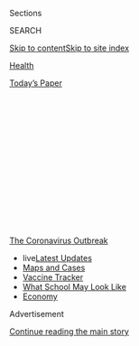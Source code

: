 <div id="app">

<div>

<div>

<div>

<div class="NYTAppHideMasthead css-1q2w90k e1suatyy0">

<div class="section css-ui9rw0 e1suatyy2">

<div class="css-eph4ug er09x8g0">

<div class="css-6n7j50">

</div>

<span class="css-1dv1kvn">Sections</span>

<div class="css-10488qs">

<span class="css-1dv1kvn">SEARCH</span>

</div>

[Skip to content](#site-content)[Skip to site
index](#site-index)

</div>

<div id="masthead-section-label" class="css-1wr3we4 eaxe0e00">

[Health](https://www.nytimes.com/section/health)

</div>

<div class="css-10698na e1huz5gh0">

</div>

</div>

<div id="masthead-bar-one" class="section hasLinks css-15hmgas e1csuq9d3">

<div class="css-uqyvli e1csuq9d0">

</div>

<div class="css-1uqjmks e1csuq9d1">

</div>

<div class="css-9e9ivx">

[](https://myaccount.nytimes.com/auth/login?response_type=cookie&client_id=vi)

</div>

<div class="css-1bvtpon e1csuq9d2">

[Today’s
Paper](https://www.nytimes.com/section/todayspaper)

</div>

</div>

</div>

</div>

<div data-aria-hidden="false">

<div id="site-content" data-role="main">

<div>

<div class="css-1aor85t" style="opacity:0.000000001;z-index:-1;visibility:hidden">

<div class="css-1hqnpie">

<div class="css-epjblv">

<span class="css-17xtcya">[Health](/section/health)</span><span class="css-x15j1o">|</span><span class="css-fwqvlz">Contact
Tracing Is Failing in Many States. Here’s
Why.</span>

</div>

<div class="css-k008qs">

<div class="css-1iwv8en">

<span class="css-18z7m18"></span>

<div>

</div>

</div>

<span class="css-1n6z4y">https://nyti.ms/33cvxqQ</span>

<div class="css-1705lsu">

<div class="css-4xjgmj">

<div class="css-4skfbu" data-role="toolbar" data-aria-label="Social Media Share buttons, Save button, and Comments Panel with current comment count" data-testid="share-tools">

  - 
  - 
  - 
  - 
    
    <div class="css-6n7j50">
    
    </div>

  - 
  - 

</div>

</div>

</div>

</div>

</div>

</div>

<div id="NYT_TOP_BANNER_REGION" class="css-13pd83m">

<div>

<div id="styln-prism-menu-1592847958612" class="section interactive-content interactive-size-medium css-1edisqu">

<div class="css-17ih8de interactive-body">

<div id="scroll-container" class="css-1gj85ro">

[<span class="styln-title-wrap"><span class="css-1pje3qr">The
Coronavirus</span><span class="css-1pje3qr">
Outbreak</span></span>](https://www.nytimes.com/news-event/coronavirus?action=click&pgtype=Article&state=default&region=TOP_BANNER&context=storylines_menu)

  - <span class="css-kqxiym" data-emphasize="true">live</span>[Latest
    Updates](https://www.nytimes.com/2020/08/01/world/coronavirus-covid-19.html?action=click&pgtype=Article&state=default&region=TOP_BANNER&context=storylines_menu)
  - [Maps and
    Cases](https://www.nytimes.com/interactive/2020/us/coronavirus-us-cases.html?action=click&pgtype=Article&state=default&region=TOP_BANNER&context=storylines_menu)
  - [Vaccine
    Tracker](https://www.nytimes.com/interactive/2020/science/coronavirus-vaccine-tracker.html?action=click&pgtype=Article&state=default&region=TOP_BANNER&context=storylines_menu)
  - [What School May Look
    Like](https://www.nytimes.com/interactive/2020/07/29/us/schools-reopening-coronavirus.html?action=click&pgtype=Article&state=default&region=TOP_BANNER&context=storylines_menu)
  - [Economy](https://www.nytimes.com/live/2020/07/31/business/stock-market-today-coronavirus?action=click&pgtype=Article&state=default&region=TOP_BANNER&context=storylines_menu)

</div>

</div>

</div>

</div>

</div>

<div id="top-wrapper" class="css-1sy8kpn">

<div id="top-slug" class="css-l9onyx">

Advertisement

</div>

[Continue reading the main
story](#after-top)

<div class="ad top-wrapper" style="text-align:center;height:100%;display:block;min-height:250px">

<div id="top" class="place-ad" data-position="top" data-size-key="top">

</div>

</div>

<div id="after-top">

</div>

</div>

<div>

<div id="sponsor-wrapper" class="css-1hyfx7x">

<div id="sponsor-slug" class="css-19vbshk">

Supported by

</div>

[Continue reading the main
story](#after-sponsor)

<div id="sponsor" class="ad sponsor-wrapper" style="text-align:center;height:100%;display:block">

</div>

<div id="after-sponsor">

</div>

</div>

<div class="css-186x18t">

</div>

<div class="css-1vkm6nb ehdk2mb0">

# Contact Tracing Is Failing in Many States. Here’s Why.

</div>

Inadequate testing and protracted delays in producing results have
crippled tracking and hampered efforts to contain major outbreaks.

<div class="css-79elbk" data-testid="photoviewer-wrapper">

<div class="css-z3e15g" data-testid="photoviewer-wrapper-hidden">

</div>

<div class="css-1a48zt4 ehw59r15" data-testid="photoviewer-children">

![<span class="css-16f3y1r e13ogyst0" data-aria-hidden="true">Contact
tracing in an office at the Florida Department of Health in Miami-Dade
County in
May.</span><span class="css-cnj6d5 e1z0qqy90" itemprop="copyrightHolder"><span class="css-1ly73wi e1tej78p0">Credit...</span><span><span>Lynne
Sladky/Associated
Press</span></span></span>](https://static01.nyt.com/images/2020/07/28/science/28VIRUS-TRACE3/merlin_173957862_3bc4680a-bae0-43db-bf6a-1888333bef2b-articleLarge.jpg?quality=75&auto=webp&disable=upscale)

</div>

</div>

<div class="css-18e8msd">

<div class="css-vp77d3 epjyd6m0">

<div class="css-1baulvz">

By [<span class="css-1baulvz" itemprop="name">Jennifer
Steinhauer</span>](https://www.nytimes.com/by/jennifer-steinhauer) and
[<span class="css-1baulvz last-byline" itemprop="name">Abby
Goodnough</span>](https://www.nytimes.com/by/abby-goodnough)

</div>

</div>

  - 
    
    <div class="css-ld3wwf e16638kd2">
    
    July 31,
    2020
    
    </div>

  - 
    
    <div class="css-4xjgmj">
    
    <div class="css-d8bdto" data-role="toolbar" data-aria-label="Social Media Share buttons, Save button, and Comments Panel with current comment count" data-testid="share-tools">
    
      - 
      - 
      - 
      - 
        
        <div class="css-6n7j50">
        
        </div>
    
      - 
      - 
    
    </div>
    
    </div>

</div>

</div>

<div class="section meteredContent css-1r7ky0e" name="articleBody" itemprop="articleBody">

<div class="css-1fanzo5 StoryBodyCompanionColumn">

<div class="css-53u6y8">

In Arizona’s most populated region, the coronavirus is so
[ubiquitous](https://www.azfamily.com/news/continuing_coverage/coronavirus_coverage/contact-tracing-important-but-less-useful-with-spiking-cases-maricopa-county-says/article_57d55328-bb4b-11ea-8718-8b1cf4ab4137.html)
that contact tracers have been unable to reach a fraction of those
infected.

In Austin, Texas, the story is much the same. Just as it is in North
Carolina, where the state’s health secretary recently told state
lawmakers that its tracking program was hiring outside workers to [keep
up](https://www.ncdhhs.gov/news/press-releases/ncdhhs-selects-first-vendors-expand-testing-and-contact-tracing-covid-19)
with a steady rise in cases, as [a number of other
states](https://www.nashp.org/state-approaches-to-contact-tracing-covid-19/)
have done.

Cities in Florida, another state where Covid-19 cases are surging, have
largely[given up on tracking
cases](https://www.nbcmiami.com/news/local/miami-beach-mayor-urges-desantis-to-address-failures-of-floridas-contact-tracing-program/2268324/).[Things
are equally dismal in
California.](https://www.washingtonpost.com/national/coronavirus-ravaged-florida-as-ron-desantis-sidelined-scientists-and-followed-trump/2020/07/25/0b8008da-c648-11ea-b037-f9711f89ee46_story.htmlhttps://calmatters.org/health/coronavirus/2020/07/california-covid-contact-tracers-video-los-angeles/)
And in [New York City’s tracing
program](https://www.nytimes.com/2020/07/29/nyregion/new-york-contact-tracing.html),
workers complained of crippling communication and training problems.

Contact tracing, a cornerstone of the public health arsenal to tamp down
the coronavirus across the world, has largely failed in the United
States; the virus’s pervasiveness and major lags in testing have
rendered the system almost pointless. In some regions, large swaths of
the population have refused to participate or cannot even be located,
further hampering health care workers.

</div>

</div>

<div class="css-1fanzo5 StoryBodyCompanionColumn">

<div class="css-53u6y8">

“We are not doing it to the level or extent that it should be done,”
said Steve Adler, the mayor of Austin, echoing the view of many state
and city leaders. “There are three main reasons. One is the sheer number
of people, the second is the delay in getting test results back, the
third is the wide community spread of the disease.”

The
[goal](https://www.cdc.gov/coronavirus/2019-ncov/php/contact-tracing/contact-tracing-plan/contact-tracing.html)of
contact tracing for Covid-19 is to reach people who have spent more than
15 minutes within six feet of an infected person and ask them to
quarantine at home voluntarily for two weeks even if they test negative,
monitoring themselves for symptoms during that time. But few places have
reported systemic success. And from the very beginning of the U.S.
epidemic, states and cities have struggled to detect the prevalence of
the virus because of spotty and sometimes rationed diagnostic testing
and long delays in getting results.

“I think it’s easy to say contact tracing is broken,” said Carolyn
Cannuscio, an expert on the method and an associate professor of family
medicine and community health at the University of Pennsylvania. “It is
broken because so many parts of our prevention system are broken.”

Tracking those exposed is so far behind the virus raging in most places
that many public health officials believe the money and personnel
involved would be better spent on other resources, like increasing test
sites, helping schools prepare for reopening and educating the public
about mask wearing. Some public health experts now believe that, at the
very least, testing and contact tracing need to be scaled back in places
with major outbreaks. In some places, they say the effort may never
succeed.

“Contact tracing is the wrong tool for the wrong job at the wrong time,”
said Dr. David Lakey, the former state health commissioner of Texas who
helped oversee the Ebola response in Dallas in 2014.

</div>

</div>

<div class="css-1fanzo5 StoryBodyCompanionColumn">

<div class="css-53u6y8">

“Back when you had 10 cases here in Texas, it might have been useful,”
said Dr. Lakey, who is now the chief medical officer for the University
of Texas System. “But if you don’t have rapid testing, it is going to be
very difficult in a disease with 40 percent of people asymptomatic. It
is hard to see the benefit of it right
now.”

<div id="NYT_MAIN_CONTENT_1_REGION" class="css-9tf9ac">

<div>

<div id="styln-covid-updates-world" class="section interactive-content interactive-size-medium css-1ftcdic">

<div class="css-17ih8de interactive-body">

<div id="styln-briefing-block" data-asset-id="QXJ0aWNsZTpueXQ6Ly9hcnRpY2xlLzhiMjRmNTQ0LWVhMmUtNTlmNC1hMDZiLTM0YWI3YTlmN2E4YQ==">

<div class="briefing-block-header-section">

# [Latest Updates: Global Coronavirus Outbreak](https://www.nytimes.com/2020/08/01/world/coronavirus-covid-19.html?action=click&pgtype=Article&state=default&region=MAIN_CONTENT_1&context=storylines_live_updates)

<div class="briefing-block-ts">

Updated 2020-08-01T18:42:36.154Z

</div>

</div>

  - [Top officials work to break impasse over jobless
    benefit.](https://www.nytimes.com/2020/08/01/world/coronavirus-covid-19.html?action=click&pgtype=Article&state=default&region=MAIN_CONTENT_1&context=storylines_live_updates#link-3ac56579)
  - [The virus picks up dangerous speed in the Midwest, and in areas
    that had seen
    success.](https://www.nytimes.com/2020/08/01/world/coronavirus-covid-19.html?action=click&pgtype=Article&state=default&region=MAIN_CONTENT_1&context=storylines_live_updates#link-8796723)
  - [Thousands in Berlin protest Germany’s coronavirus
    measures.](https://www.nytimes.com/2020/08/01/world/coronavirus-covid-19.html?action=click&pgtype=Article&state=default&region=MAIN_CONTENT_1&context=storylines_live_updates#link-25930521)

<div class="briefing-block-footer">

<div class="briefing-block-footer-meta">

[See more
updates](https://www.nytimes.com/2020/08/01/world/coronavirus-covid-19.html?action=click&pgtype=Article&state=default&region=MAIN_CONTENT_1&context=storylines_live_updates)

</div>

<div class="briefing-block-briefinglinks">

<span>More live coverage:</span>
[Markets](https://www.nytimes.com/live/2020/07/31/business/stock-market-today-coronavirus?action=click&pgtype=Article&state=default&region=MAIN_CONTENT_1&context=storylines_live_updates)

</div>

</div>

</div>

</div>

</div>

</div>

</div>

Dr. Thomas R. Frieden, a former director of the C.D.C. who is a strong
advocate for robust contact tracing programs, largely agreed that it is
impossible to do meaningful or substantial contact tracing with huge
numbers of cases. He noted that when testing results lag as much as they
have, it becomes almost impossible to keep up with the high volume of
infected individuals and those who have been in contact with them.

“At some point when your cases are very high, you have to dial back your
testing and contact tracing,” said Dr. Frieden, who now runs Resolve to
Save Lives, a nonprofit health advocacy initiative. “We may be in that
situation in some parts of the country today.”

</div>

</div>

<div class="css-79elbk" data-testid="photoviewer-wrapper">

<div class="css-z3e15g" data-testid="photoviewer-wrapper-hidden">

</div>

<div class="css-1a48zt4 ehw59r15" data-testid="photoviewer-children">

![<span class="css-16f3y1r e13ogyst0" data-aria-hidden="true">Lines for
Covid testing in Los Angeles last
week.</span><span class="css-cnj6d5 e1z0qqy90" itemprop="copyrightHolder"><span class="css-1ly73wi e1tej78p0">Credit...</span><span>Philip
Cheung for The New York
Times</span></span>](https://static01.nyt.com/images/2020/07/28/science/28VIRUS-TRACE2/28VIRUS-TRACE2-articleLarge.jpg?quality=75&auto=webp&disable=upscale)

</div>

</div>

<div class="css-1fanzo5 StoryBodyCompanionColumn">

<div class="css-53u6y8">

Others argue that contact tracing efforts around the country are still
nascent, and many workers fanning out in particular zones are still too
inexperienced to call it quits. These experts contend that tracking
remains an important mechanism that can help as flare-ups continue over
the next year and beyond.

[Crystal
Watson](https://www.centerforhealthsecurity.org/our-people/C%20Watson/),
a risk-assessment specialist at the Center for Health Security at the
Johns Hopkins Bloomberg School of Public Health, said she had hoped more
contact tracers would be trained and in place before states started
reopening. For now, she expects it to be feasible only in Massachusetts,
New York, North Dakota and the District of Columbia. Massachusetts,
where the nonprofit group Partners in Health leads the efforts, has done
particularly well.

</div>

</div>

<div>

</div>

<div class="css-1fanzo5 StoryBodyCompanionColumn">

<div class="css-53u6y8">

Contact tracing has been used as a tool for hundreds of years to contain
diseases like
[tuberculosis](https://www.who.int/tb/areas-of-work/laboratory/contact-investigation/en/),
yellow fever and Ebola. A rudimentary form was even used to track [the
route](https://theconversation.com/contact-tracing-how-physicians-used-it-500-years-ago-to-control-the-bubonic-plague-139248)
of a syphilis outbreak in the 16th century. Countries like [South
Korea](https://www.forbes.com/sites/alexandrasternlicht/2020/04/30/south-koreas-widespread-testing-and-contact-tracing-lead-to-first-day-with-no-new-cases/),[Ireland](https://www.theguardian.com/world/2020/jul/20/cheap-popular-and-it-works-irelands-contact-tracing-app-success?CMP=Share_iOSApp_Other)
and
[Australia](https://www.aei.org/technology-and-innovation/a-tale-of-two-contact-tracing-apps-lessons-from-australia-and-new-zealand/)
used the method to successfully control the spread of the coronavirus,
too.

</div>

</div>

<div class="css-1fanzo5 StoryBodyCompanionColumn">

<div class="css-53u6y8">

The C.D.C. has [sent about $11
billion](https://www.hhs.gov/about/news/2020/05/18/hhs-delivers-funding-to-expand-testing-capacity-for-states-territories-tribes.html)
in relief funds to states and local jurisdictions for expanding
coronavirus testing and contact tracing. A survey of state health
departments [by National Public
Radio](https://www.npr.org/sections/health-shots/2020/06/18/879787448/as-states-reopen-do-they-have-the-workforce-they-need-to-stop-coronavirus-outbre)
last month found they had roughly 37,000 contact tracers in place, with
an additional 31,000 in reserve for when they would be needed. The work
force — a mix of government employees, volunteers and contract workers
hired by outside companies or nonprofit organizations — still falls
short of the 100,000 people that the C.D.C. has recommended.

The contact tracers, whose training varies considerably in length and
content depending on what state they are in, have struggled to keep up
with the rising number of cases.

“The challenge is that we are not dealing with ones and twos,” said Fran
Phillips, a deputy Secretary for Public Health for Maryland, a state
that has largely kept the virus in check but still faces over 900 new
cases daily. For every new case, there are several if not dozens of
people to contact, especially in large cities, which further strains the
system.

Contact tracing generally works best, public health experts say, when a
disease is easily detected from its onset. That is often impossible with
the coronavirus because a large percentage of those infected have no
symptoms.

“When you have a situation in which there are so many people who are
asymptomatic,” said Dr. Anthony Fauci, the director of the National
Institute of Allergy and Infectious Diseases, at a recent Milken
Institute event, “that makes that that much more difficult, which is the
reason you wanted to get it from the beginning and nip it in the bud.
Once you get what they call the logarithmic increase, then it becomes
very difficult to do contact tracing. It’s not going well.”

Perhaps most harmful to the effort have been the persistent delays in
getting the results of diagnostic tests. Often by the time an individual
tests positive, it’s too late for the health care workers tracking that
person to do anything.

</div>

</div>

<div class="css-1fanzo5 StoryBodyCompanionColumn">

<div class="css-53u6y8">

“It’s a race against time,” Ms. Phillips said. “And if we have lost days
and days of infectious period because we didn’t get a lab result back,
that really diminishes our ability to do contact tracing.” In Maryland,
like many states, some labs are taking as long as nine days to turn
around results. “We are getting some assurances from national
manufacturers this lag is short term,” she said. “I am not confident.”

In contrast, when sports teams and staff of the White House test people
constantly, with fast turnarounds, contact tracing is i[nstant and
effective.](https://www.nbcnews.com/politics/white-house/white-house-executive-office-cafeteria-closed-after-positive-coronavirus-test-n1234662?cid=sm_npd_nn_tw_ma)

<div id="NYT_MAIN_CONTENT_3_REGION" class="css-9tf9ac">

<div>

<div id="styln-prism-freeform-1594220623585" class="section interactive-content interactive-size-medium css-1ftcdic">

<div class="css-17ih8de interactive-body">

<div id="prism-freeform-block-62021" class="css-19mumt8" data-role="complementary" data-storyline="The Coronavirus Outbreak" data-truncated="true" tabindex="0">

<div class="css-a8d9oz">

<div class="css-eb027h">

[](https://www.nytimes.com/news-event/coronavirus?action=click&pgtype=Article&state=default&region=MAIN_CONTENT_3&context=storylines_faq)

### The Coronavirus Outbreak ›

#### Frequently Asked Questions

Updated July 27, 2020

  - #### Should I refinance my mortgage?
    
      - [It could be a good
        idea,](https://www.nytimes.com/article/coronavirus-money-unemployment.html?action=click&pgtype=Article&state=default&region=MAIN_CONTENT_3&context=storylines_faq)
        because mortgage rates have [never been
        lower.](https://www.nytimes.com/2020/07/16/business/mortgage-rates-below-3-percent.html?action=click&pgtype=Article&state=default&region=MAIN_CONTENT_3&context=storylines_faq)
        Refinancing requests have pushed mortgage applications to some
        of the highest levels since 2008, so be prepared to get in line.
        But defaults are also up, so if you’re thinking about buying a
        home, be aware that some lenders have tightened their standards.

  - #### What is school going to look like in September?
    
      - It is unlikely that many schools will return to a normal
        schedule this fall, requiring the grind of [online
        learning](https://www.nytimes.com/2020/06/05/us/coronavirus-education-lost-learning.html?action=click&pgtype=Article&state=default&region=MAIN_CONTENT_3&context=storylines_faq),
        [makeshift child
        care](https://www.nytimes.com/2020/05/29/us/coronavirus-child-care-centers.html?action=click&pgtype=Article&state=default&region=MAIN_CONTENT_3&context=storylines_faq)
        and [stunted
        workdays](https://www.nytimes.com/2020/06/03/business/economy/coronavirus-working-women.html?action=click&pgtype=Article&state=default&region=MAIN_CONTENT_3&context=storylines_faq)
        to continue. California’s two largest public school districts —
        Los Angeles and San Diego — said on July 13, that [instruction
        will be remote-only in the
        fall](https://www.nytimes.com/2020/07/13/us/lausd-san-diego-school-reopening.html?action=click&pgtype=Article&state=default&region=MAIN_CONTENT_3&context=storylines_faq),
        citing concerns that surging coronavirus infections in their
        areas pose too dire a risk for students and teachers. Together,
        the two districts enroll some 825,000 students. They are the
        largest in the country so far to abandon plans for even a
        partial physical return to classrooms when they reopen in
        August. For other districts, the solution won’t be an
        all-or-nothing approach. [Many
        systems](https://bioethics.jhu.edu/research-and-outreach/projects/eschool-initiative/school-policy-tracker/),
        including the nation’s largest, New York City, are devising
        [hybrid
        plans](https://www.nytimes.com/2020/06/26/us/coronavirus-schools-reopen-fall.html?action=click&pgtype=Article&state=default&region=MAIN_CONTENT_3&context=storylines_faq)
        that involve spending some days in classrooms and other days
        online. There’s no national policy on this yet, so check with
        your municipal school system regularly to see what is happening
        in your community.

  - #### Is the coronavirus airborne?
    
      - The coronavirus [can stay aloft for hours in tiny droplets in
        stagnant
        air](https://www.nytimes.com/2020/07/04/health/239-experts-with-one-big-claim-the-coronavirus-is-airborne.html?action=click&pgtype=Article&state=default&region=MAIN_CONTENT_3&context=storylines_faq),
        infecting people as they inhale, mounting scientific evidence
        suggests. This risk is highest in crowded indoor spaces with
        poor ventilation, and may help explain super-spreading events
        reported in meatpacking plants, churches and restaurants. [It’s
        unclear how often the virus is
        spread](https://www.nytimes.com/2020/07/06/health/coronavirus-airborne-aerosols.html?action=click&pgtype=Article&state=default&region=MAIN_CONTENT_3&context=storylines_faq)
        via these tiny droplets, or aerosols, compared with larger
        droplets that are expelled when a sick person coughs or sneezes,
        or transmitted through contact with contaminated surfaces, said
        Linsey Marr, an aerosol expert at Virginia Tech. Aerosols are
        released even when a person without symptoms exhales, talks or
        sings, according to Dr. Marr and more than 200 other experts,
        who [have outlined the evidence in an open letter to the World
        Health
        Organization](https://academic.oup.com/cid/article/doi/10.1093/cid/ciaa939/5867798).

  - #### What are the symptoms of coronavirus?
    
      - Common symptoms [include fever, a dry cough, fatigue and
        difficulty breathing or shortness of
        breath.](https://www.nytimes.com/article/symptoms-coronavirus.html?action=click&pgtype=Article&state=default&region=MAIN_CONTENT_3&context=storylines_faq)
        Some of these symptoms overlap with those of the flu, making
        detection difficult, but runny noses and stuffy sinuses are less
        common. [The C.D.C. has
        also](https://www.nytimes.com/2020/04/27/health/coronavirus-symptoms-cdc.html?action=click&pgtype=Article&state=default&region=MAIN_CONTENT_3&context=storylines_faq)
        added chills, muscle pain, sore throat, headache and a new loss
        of the sense of taste or smell as symptoms to look out for. Most
        people fall ill five to seven days after exposure, but symptoms
        may appear in as few as two days or as many as 14 days.

  - #### Does asymptomatic transmission of Covid-19 happen?
    
      - So far, the evidence seems to show it does. A widely cited
        [paper](https://www.nature.com/articles/s41591-020-0869-5)
        published in April suggests that people are most infectious
        about two days before the onset of coronavirus symptoms and
        estimated that 44 percent of new infections were a result of
        transmission from people who were not yet showing symptoms.
        Recently, a top expert at the World Health Organization stated
        that transmission of the coronavirus by people who did not have
        symptoms was “very rare,” [but she later walked back that
        statement.](https://www.nytimes.com/2020/06/09/world/coronavirus-updates.html?action=click&pgtype=Article&state=default&region=MAIN_CONTENT_3&context=storylines_faq#link-1f302e21)

<div id="styln-survey-component-62021" class="styln-survey-component" data-surveyname="faq" data-surveystoryline="coronavirus">

</div>

</div>

<div class="css-6mllg9">

</div>

<div class="css-pmm6ed">

<span class="css-5gimkt"></span>

</div>

</div>

</div>

</div>

</div>

</div>

</div>

Even as health care workers leap over these hurdles, they are also
finding that it can be difficult not just to reach people who were
potentially exposed to the virus but to get them to cooperate. Sometimes
there is no good phone number, and in the cellphone era, unrecognized
numbers are often ignored; 25 percent of those called in Maryland don’t
pick up. Others, suspicious of contact tracers or fueled by
[misinformation about
them](https://www.npr.org/sections/health-shots/2020/07/14/890628203/conspiracy-theories-aside-heres-what-contact-tracers-really-do),
decline to cooperate, a stark contrast with places like Germany where
compliance with contact tracers is viewed as a civic duty.

In Florida’s Miami-Dade County, contact tracers employed by the state
have reached only 18 percent of those infected over the last two weeks,
according to Mayor Dan Gelber of Miami Beach; many of the others were
never even called. Mr. Gelber [wrote a
letter](https://twitter.com/CBoomerVazquez/status/1287841499422629889?ref_src=twsrc%5Etfw%7Ctwcamp%5Etweetembed%7Ctwterm%5E1287850787830468613%7Ctwgr%5E&ref_url=https%3A%2F%2Fwww.local10.com%2Fnews%2Flocal%2F2020%2F07%2F27%2Fcoronavirus-in-miami-dade-contact-tracing-failures-and-talk-of-how-to-spend-federal-money%2F)
to Gov. Ron DeSantis on Monday decrying the state of the program.

“You think it’s a natural situation where people will say, ‘Oh of
course, I’ll cooperate,’” Dr. Fauci said. “But there’s such pushback on
authority, on government, on all kinds of things like that. It makes it
very
complicated.”

</div>

</div>

<div class="css-79elbk" data-testid="photoviewer-wrapper">

<div class="css-z3e15g" data-testid="photoviewer-wrapper-hidden">

</div>

<div class="css-1a48zt4 ehw59r15" data-testid="photoviewer-children">

<div class="css-1xdhyk6 erfvjey0">

<span class="css-1ly73wi e1tej78p0">Image</span>

<div class="css-zjzyr8">

<div data-testid="lazyimage-container" style="height:217.82222222222222px">

</div>

</div>

</div>

<span class="css-16f3y1r e13ogyst0" data-aria-hidden="true">A list of
confirmed coronavirus cases at the Salt Lake County health department in
May.</span><span class="css-cnj6d5 e1z0qqy90" itemprop="copyrightHolder"><span class="css-1ly73wi e1tej78p0">Credit...</span><span>Rick
Bowmer/Associated Press</span></span>

</div>

</div>

<div class="css-1fanzo5 StoryBodyCompanionColumn">

<div class="css-53u6y8">

In Seattle, tracers found 80 percent of the people they reached [were
not in
quarantine](https://komonews.com/news/coronavirus/only-1-in-5-isolating-when-covid-symptoms-develop-king-county-says),
even if they had symptoms. And there is little appetite in the United
States for intrusive technology, such as electronic bracelets or
obligatory phone GPS signals, that has worked well for contact tracing
in parts of Asia. Although Americans are free to cross state lines, no
national tracing program exists.

</div>

</div>

<div class="css-1fanzo5 StoryBodyCompanionColumn">

<div class="css-53u6y8">

“We need federal leadership for standards and privacy safeguards, and I
don’t see that happening,” said [Dr. Luciana
Borio](http://leighbureau.com/speakers/lborio), a former director of
medical and biodefense preparedness at the National Security Council.

Many epidemiologists believe fixing the program in the United States to
combat and contain the coronavirus outbreaks is essential.

**“**We have to start by supporting people in getting tested, which
means making it easy enough for those exposed to someone or has symptoms
to just show up and not worry about a doctor’s order,” Ms. Cannuscio
said. “People in the Covid era have a hard time telling you what day it
is.”

Dr. Joia Mukherjee, the chief medical officer at Partners in Health, the
group in charge of the Massachusetts effort, outlined the principles her
group insisted on: Tracers must come from the hardest-hit communities
and be able to speak Spanish, Haitian Creole or whatever language the
communities do.

Every tracer must be paid, not a volunteer. And Massachusetts had to put
in enough money to let the tracers “support” anyone expected to
self-quarantine.

“We ask: Do you need food? Infant formula? Diapers? Cab fare?
Unemployment insurance? And we help them get it,” Dr. Mukherjee said.
“That way people feel it’s care, not surveillance.”

Dr. Marcus Plescia, the chief medical officer at the Association of
State and Territorial Health Officials, said that despite the failures
so far, it was too soon to surrender. States need more time to build up
a tracing work force and the infrastructure to do it well, he said, and
Americans need to grow more comfortable with the concept, similar to
becoming accustomed to wearing masks.

</div>

</div>

<div class="css-1fanzo5 StoryBodyCompanionColumn">

<div class="css-53u6y8">

Dr. William Foege, a former director of the C.D.C., [said
recently](https://www.nytimes.com/2020/05/23/sunday-review/coronavirus-contact-tracing.html)
that effective tracers should be “psychiatrists, detectives and problem
solvers all at once,” and that will also take time for many who are new
to the job.

But in the meantime, Dr. Plescia said, even finding a fraction of cases
through contact tracing will help slow the virus’s spread.

“We don’t have to strive for perfection on this,” Dr. Plescia said.
“It’s a heavy lift and it’s going to take some time. We need to hang
in there and keep at it.”

Donald G. McNeil Jr. contributed reporting to this article.

</div>

</div>

<div>

</div>

</div>

<div>

</div>

<div>

</div>

<div>

</div>

<div>

<div id="bottom-wrapper" class="css-1ede5it">

<div id="bottom-slug" class="css-l9onyx">

Advertisement

</div>

[Continue reading the main
story](#after-bottom)

<div id="bottom" class="ad bottom-wrapper" style="text-align:center;height:100%;display:block;min-height:90px">

</div>

<div id="after-bottom">

</div>

</div>

</div>

</div>

</div>

## Site Index

<div>

</div>

## Site Information Navigation

  - [© <span>2020</span> <span>The New York Times
    Company</span>](https://help.nytimes.com/hc/en-us/articles/115014792127-Copyright-notice)

<!-- end list -->

  - [NYTCo](https://www.nytco.com/)
  - [Contact
    Us](https://help.nytimes.com/hc/en-us/articles/115015385887-Contact-Us)
  - [Work with us](https://www.nytco.com/careers/)
  - [Advertise](https://nytmediakit.com/)
  - [T Brand Studio](http://www.tbrandstudio.com/)
  - [Your Ad
    Choices](https://www.nytimes.com/privacy/cookie-policy#how-do-i-manage-trackers)
  - [Privacy](https://www.nytimes.com/privacy)
  - [Terms of
    Service](https://help.nytimes.com/hc/en-us/articles/115014893428-Terms-of-service)
  - [Terms of
    Sale](https://help.nytimes.com/hc/en-us/articles/115014893968-Terms-of-sale)
  - [Site
    Map](https://spiderbites.nytimes.com)
  - [Help](https://help.nytimes.com/hc/en-us)
  - [Subscriptions](https://www.nytimes.com/subscription?campaignId=37WXW)

</div>

</div>

</div>

</div>
